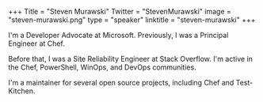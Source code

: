 +++
Title = "Steven Murawski"
Twitter = "StevenMurawski"
image = "steven-murawski.png"
type = "speaker"
linktitle = "steven-murawski"
+++

I'm a Developer Advocate at Microsoft.  Previously, I was a Principal Engineer at Chef.

Before that, I was a Site Reliability Engineer at Stack Overflow. I'm active in the Chef, PowerShell, WinOps, and DevOps communities.

I'm a maintainer for several open source projects, including Chef and Test-Kitchen.
